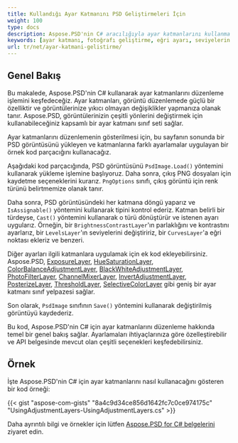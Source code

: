 ```yaml
---
title: Kullandığı Ayar Katmanını PSD Geliştirmeleri İçin
weight: 100
type: docs
description: Aspose.PSD'nin C# aracılığıyla ayar katmanlarını kullanma örnekleri
keywords: [ayar katmanı, fotoğrafı geliştirme, eğri ayarı, seviyelerin iyileştirilmesi, tersine çevirme, fotoğraf filtresi, psd api, C#, csharp, kod örneği]
url: tr/net/ayar-katmani-gelistirme/
---
```


## Genel Bakış

Bu makalede, Aspose.PSD'nin C# kullanarak ayar katmanlarını düzenleme işlemini keşfedeceğiz. Ayar katmanları, görüntü düzenlemede güçlü bir özelliktir ve görüntülerinize yıkıcı olmayan değişiklikler yapmanıza olanak tanır. Aspose.PSD, görüntülerinizin çeşitli yönlerini değiştirmek için kullanabileceğiniz kapsamlı bir ayar katmanı sınıf seti sağlar.

Ayar katmanlarını düzenlemenin gösterilmesi için, bu sayfanın sonunda bir PSD görüntüsünü yükleyen ve katmanlarına farklı ayarlamalar uygulayan bir örnek kod parçacığını kullanacağız.

Aşağıdaki kod parçacığında, PSD görüntüsünü `PsdImage.Load()` yöntemini kullanarak yükleme işlemine başlıyoruz. Daha sonra, çıkış PNG dosyaları için kaydetme seçeneklerini kurarız. `PngOptions` sınıfı, çıkış görüntü için renk türünü belirtmemize olanak tanır.

Daha sonra, PSD görüntüsündeki her katmana döngü yaparız ve `IsAssignable()` yöntemini kullanarak tipini kontrol ederiz. Katman belirli bir türdeyse, `Cast()` yöntemini kullanarak o türü dönüştürür ve istenen ayarı uygularız. Örneğin, bir `BrightnessContrastLayer`'ın parlaklığını ve kontrastını ayarlarız, bir `LevelsLayer`'ın seviyelerini değiştiririz, bir `CurvesLayer`'a eğri noktası ekleriz ve benzeri.

Diğer ayarları ilgili katmanlara uygulamak için ek kod ekleyebilirsiniz. Aspose.PSD, [ExposureLayer](https://reference.aspose.com/psd/net/aspose.psd.fileformats.psd.layers.adjustmentlayers/exposurelayer), [HueSaturationLayer](https://reference.aspose.com/psd/net/aspose.psd.fileformats.psd.layers.adjustmentlayers/huesaturationlayer), [ColorBalanceAdjustmentLayer](https://reference.aspose.com/psd/net/aspose.psd.fileformats.psd.layers.adjustmentlayers/colorbalanceadjustmentlayer), [BlackWhiteAdjustmentLayer](https://reference.aspose.com/psd/net/aspose.psd.fileformats.psd.layers.adjustmentlayers/blackwhiteadjustmentlayer), [PhotoFilterLayer](https://reference.aspose.com/psd/net/aspose.psd.fileformats.psd.layers.adjustmentlayers/photofilterlayer), [ChannelMixerLayer](https://reference.aspose.com/psd/net/aspose.psd.fileformats.psd.layers.adjustmentlayers/channelmixerlayer), [InvertAdjustmentLayer](https://reference.aspose.com/psd/net/aspose.psd.fileformats.psd.layers.adjustmentlayers/invertadjustmentlayer), [PosterizeLayer](https://reference.aspose.com/psd/net/aspose.psd.fileformats.psd.layers.adjustmentlayers/posterizelayer), [ThresholdLayer](https://reference.aspose.com/psd/net/aspose.psd.fileformats.psd.layers.adjustmentlayers/thresholdlayer), [SelectiveColorLayer](https://reference.aspose.com/psd/net/aspose.psd.fileformats.psd.layers.adjustmentlayers/selectivecolorlayer) gibi geniş bir ayar katmanı sınıf yelpazesi sağlar.

Son olarak, `PsdImage` sınıfının `Save()` yöntemini kullanarak değiştirilmiş görüntüyü kaydederiz.

Bu kod, Aspose.PSD'nin C# için ayar katmanlarını düzenleme hakkında temel bir genel bakış sağlar. Ayarlamaları ihtiyaçlarınıza göre özelleştirebilir ve API belgesinde mevcut olan çeşitli seçenekleri keşfedebilirsiniz.

## Örnek

İşte Aspose.PSD'nin C# için ayar katmanlarını nasıl kullanacağını gösteren bir kod örneği:

{{< gist "aspose-com-gists" "8a4c9d34ce856d1642fc7c0ce974175c" "UsingAdjustmentLayers-UsingAdjustmentLayers.cs" >}}

Daha ayrıntılı bilgi ve örnekler için lütfen [Aspose.PSD for C# belgelerini](https://docs.aspose.com/psd/net/) ziyaret edin.

